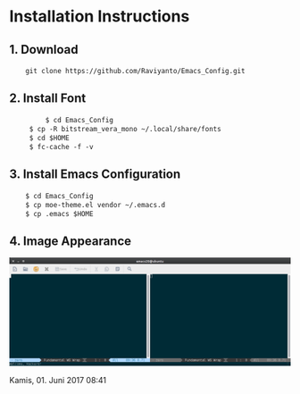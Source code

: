 # Installation Instructions

## 1. Download
```
	git clone https://github.com/Raviyanto/Emacs_Config.git
```
## 2. Install Font
```
         $ cd Emacs_Config
	 $ cp -R bitstream_vera_mono ~/.local/share/fonts
	 $ cd $HOME
	 $ fc-cache -f -v
```
## 3. Install Emacs Configuration
```
	$ cd Emacs_Config
	$ cp moe-theme.el vendor ~/.emacs.d
	$ cp .emacs $HOME
```
## 4. Image Appearance 
![Image Startup](https://github.com/Raviyanto/Emacs_Config/blob/master/screenshot_emacs.png  "Startup Emacs")


Kamis, 01. Juni 2017 08:41 
